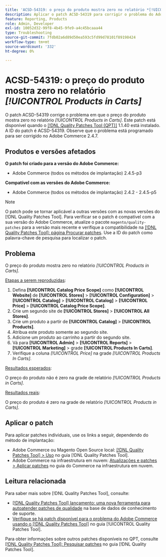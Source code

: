 ```yaml
---
title: 'ACSD-54319: o preço do produto mostra zero no relatório *[!UICONTROL Products in Carts]*'
description: Aplicar o patch ACSD-54319 para corrigir o problema do Adobe Commerce em que o preço do produto mostra zero no relatório *[!UICONTROL Products in Carts]*
feature: Reporting, Products
role: Admin, Developer
exl-id: 10052d32-99f8-4b45-9fe9-a4c45bcaaa44
type: Troubleshooting
source-git-commit: 7fdb02a6d89d50ea593c5fd99d78101f89198424
workflow-type: tm+mt
source-wordcount: '332'
ht-degree: 0%

---
```


# ACSD-54319: o preço do produto mostra zero no relatório *[!UICONTROL Products in Carts]*

O patch ACSD-54319 corrige o problema em que o preço do produto mostra zero no relatório *[!UICONTROL Products in Carts]*. Este patch está disponível quando o [[!DNL Quality Patches Tool (QPT)]](https://experienceleague.adobe.com/pt-br/docs/commerce-operations/tools/quality-patches-tool/quality-patches-tool-to-self-serve-quality-patches) 1.1.40 está instalado. A ID do patch é ACSD-54319. Observe que o problema está programado para ser corrigido no Adobe Commerce 2.4.7.

## Produtos e versões afetados

**O patch foi criado para a versão do Adobe Commerce:**

* Adobe Commerce (todos os métodos de implantação) 2.4.5-p3

**Compatível com as versões do Adobe Commerce:**

* Adobe Commerce (todos os métodos de implantação) 2.4.2 - 2.4.5-p5

>[!NOTE]
>
>O patch pode se tornar aplicável a outras versões com as novas versões do [!DNL Quality Patches Tool]. Para verificar se o patch é compatível com a sua versão do Adobe Commerce, atualize o pacote `magento/quality-patches` para a versão mais recente e verifique a compatibilidade na [[!DNL Quality Patches Tool]: página Procurar patches](https://experienceleague.adobe.com/tools/commerce-quality-patches/index.html?lang=pt-BR). Use a ID do patch como palavra-chave de pesquisa para localizar o patch.

## Problema

O preço do produto mostra zero no relatório *[!UICONTROL Products in Carts]*.

<u>Etapas a serem reproduzidas</u>:

1. Defina **[!UICONTROL Catalog Price Scope]** como **[!UICONTROL Website]** de **[!UICONTROL Stores]** > **[!UICONTROL Configuration]** > **[!UICONTROL Catalog]** > **[!UICONTROL Catalog]** > **[!UICONTROL Price]** > **[!UICONTROL Catalog Price Scope]**.
1. Crie um segundo site de **[!UICONTROL Stores]** > **[!UICONTROL All Stores]**.
1. Crie um produto a partir de **[!UICONTROL Catalog]** > **[!UICONTROL Products]**.
1. Atribua este produto somente ao segundo site.
1. Adicione um produto ao carrinho a partir do segundo site.
1. Vá para **[!UICONTROL Admin]** > **[!UICONTROL Reports]** > **[!UICONTROL Marketing]** > grade **[!UICONTROL Products In Carts]**.
1. Verifique a coluna *[!UICONTROL Price]* na grade *[!UICONTROL Products In Carts]*.

<u>Resultados esperados</u>:

O preço do produto não é zero na grade de relatório *[!UICONTROL Products in Carts]*.

<u>Resultados reais</u>:

O preço do produto é zero na grade de relatório *[!UICONTROL Products in Carts]*.

## Aplicar o patch

Para aplicar patches individuais, use os links a seguir, dependendo do método de implantação:

* Adobe Commerce ou Magento Open Source local: [[!DNL Quality Patches Tool] > Uso](/help/tools/quality-patches-tool/usage.md) no guia [!DNL Quality Patches Tool].
* Adobe Commerce na infraestrutura em nuvem: [Atualizações e patches > Aplicar patches](https://experienceleague.adobe.com/docs/commerce-cloud-service/user-guide/develop/upgrade/apply-patches.html?lang=pt-BR) no guia do Commerce na infraestrutura em nuvem.

## Leitura relacionada

Para saber mais sobre [!DNL Quality Patches Tool], consulte:

* [[!DNL Quality Patches Tool] lançamento: uma nova ferramenta para autoatender patches de qualidade](https://experienceleague.adobe.com/pt-br/docs/commerce-operations/tools/quality-patches-tool/quality-patches-tool-to-self-serve-quality-patches) na base de dados de conhecimento de suporte.
* [Verifique se há patch disponível para o problema do Adobe Commerce usando o  [!DNL Quality Patches Tool]](/help/tools/quality-patches-tool/patches-available-in-qpt/check-patch-for-magento-issue-with-magento-quality-patches.md) no guia [!UICONTROL Quality Patches Tool].


Para obter informações sobre outros patches disponíveis no QPT, consulte [[!DNL Quality Patches Tool]: Pesquisar patches](https://experienceleague.adobe.com/tools/commerce-quality-patches/index.html?lang=pt-BR) no guia [!DNL Quality Patches Tool].
